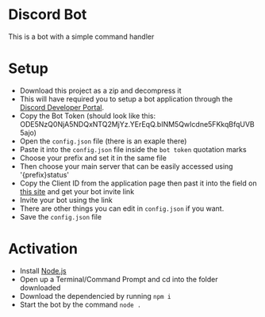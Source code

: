# Discord Bot

This is a bot with a simple command handler

# Setup

- Download this project as a zip and decompress it
- This will have required you to setup a bot application through the [Discord Developer Portal](https://discord.com/developers/applications).
- Copy the Bot Token (should look like this: ODE5NzQ0NjA5NDQxNTQ2MjYz.YErEqQ.bINM5QwIcdne5FKkqBfqUVB5ajo)
- Open the `config.json` file (there is an exaple there)
- Paste it into the `config.json` file inside the `bot token` quotation marks
- Choose your prefix and set it in the same file
- Then choose your main server that can be easily accessed using '{prefix}status'
- Copy the Client ID from the application page then past it into the field on [this site](https://discordapi.com/permissions.html) and get your bot invite link
- Invite your bot using the link
- There are other things you can edit in `config.json` if you want.
- Save the `config.json` file

# Activation

- Install [Node.js](https://nodejs.org/en/download/)
- Open up a Terminal/Command Prompt and cd into the folder downloaded
- Download the dependencied by running `npm i`
- Start the bot by the command `node .`
